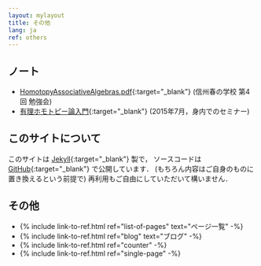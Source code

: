 ```yaml
---
layout: mylayout
title: その他
lang: ja
ref: others
---
```


<!-- ## Teaching Assistant -->
<!-- <a href="KS/KS.html">計算数学</a> -->

## ノート
- [HomotopyAssociativeAlgebras.pdf](notes/HomotopyAssociativeAlgebras.pdf){:target="_blank"}
  (信州春の学校 第4回 勉強会)
- [有理ホモトピー論入門](notes/RationalHomotopyTheory_seminar.pdf){:target="_blank"}
  (2015年7月，身内でのセミナー)

## このサイトについて
このサイトは [Jekyll](https://jekyllrb.com/){:target="_blank"} 製で，
ソースコードは [GitHub](https://github.com/shwaka/homepage){:target="_blank"} で公開しています．
(もちろん内容はご自身のものに置き換えるという前提で)
再利用もご自由にしていただいて構いません．


## その他
- {% include link-to-ref.html ref="list-of-pages" text="ページ一覧" -%}
- {% include link-to-ref.html ref="blog" text="ブログ" -%}
- {% include link-to-ref.html ref="counter" -%}
- {% include link-to-ref.html ref="single-page" -%}
